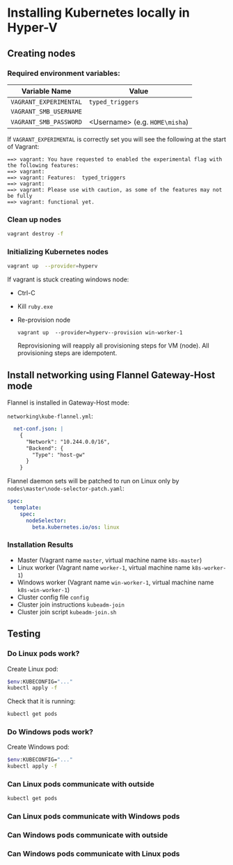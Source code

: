 # Installing Kubernetes locally in Hyper-V

## Creating nodes

### Required environment variables:

| Variable Name  | Value  |
|---|---|
| `VAGRANT_EXPERIMENTAL`  | `typed_triggers` |
| `VAGRANT_SMB_USERNAME` | |
| `VAGRANT_SMB_PASSWORD` | <Domain>\<Username> (e.g. `HOME\misha`)|

If `VAGRANT_EXPERIMENTAL` is correctly set you will see the following at
the start of Vagrant:

```shell
==> vagrant: You have requested to enabled the experimental flag with the following features:
==> vagrant:
==> vagrant: Features:  typed_triggers
==> vagrant:
==> vagrant: Please use with caution, as some of the features may not be fully
==> vagrant: functional yet.
```

### Clean up nodes 

```bash
vagrant destroy -f
```

### Initializing Kubernetes nodes

```bash
vagrant up  --provider=hyperv
```

If vagrant is stuck creating windows node:

* Ctrl-C
* Kill `ruby.exe`
* Re-provision node

    ```shell
    vagrant up  --provider=hyperv--provision win-worker-1
    ```

    Reprovisioning will reapply all provisioning steps for VM (node).
    All provisioning steps are idempotent. 


## Install networking using Flannel Gateway-Host mode

Flannel is installed in Gateway-Host mode:

`networking\kube-flannel.yml`:

```yaml
  net-conf.json: |
    {
      "Network": "10.244.0.0/16",
      "Backend": {
        "Type": "host-gw"
      }
    }
```

Flannel daemon sets will be patched to run on Linux only by 
`nodes\master\node-selector-patch.yaml`:

```yaml
spec:
  template:
    spec:
      nodeSelector:
        beta.kubernetes.io/os: linux
```

### Installation Results

* Master (Vagrant name `master`, virtual machine name `k8s-master`)
* Linux worker  (Vagrant name `worker-1`, virtual machine name `k8s-worker-1`)
* Windows worker (Vagrant name `win-worker-1`, virtual machine name `k8s-win-worker-1`) 
* Cluster config file `config`
* Cluster join instructions `kubeadm-join`
* Cluster join script `kubeadm-join.sh`

## Testing

### Do Linux pods work?

Create Linux pod:

```bash
$env:KUBECONFIG="..."
kubectl apply -f 
```

Check that it is running:

```bash
kubectl get pods
```

### Do Windows pods work?

Create Windows pod:

```bash
$env:KUBECONFIG="..."
kubectl apply -f 
```


### Can Linux pods communicate with outside


```bash
kubectl get pods

```

### Can Linux pods communicate with Windows pods

### Can Windows pods communicate with outside

### Can Windows pods communicate with Linux pods

